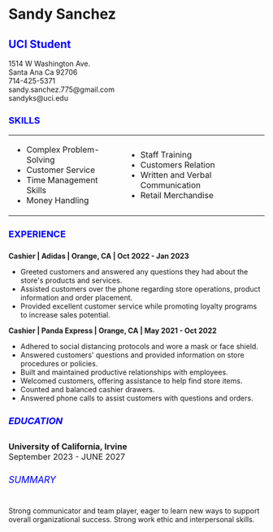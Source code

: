 
<html>
<head>


<h1>Sandy Sanchez</h1>
<h2 style="color:blue;">UCI Student</h2>
<p>1514 W Washington Ave.<br>Santa Ana Ca 92706<br>714-425-5371<br>sandy.sanchez.775@gmail.com<br>sandyks@uci.edu</p>


<h3 style="color:blue; font-size:18px;">SKILLS</h3>
           <table>
        <tr>
          <td>
            <ul>
                <li>Complex Problem-Solving</li>
    <li>Customer Service</li>
    <li>Time Management Skills</li>
    <li>Money Handling</li>
            </ul>
          </td>
          <td>
            <ul>
                <li>Staff Training</li>
    <li>Customers Relation</li>
    <li>Written and Verbal Communication</li>
    <li>Retail Merchandise</li>
            </ul>
          </td>
        </tr>
        </table> 
        
    
<h4 style="color:blue; font-size:18px;">EXPERIENCE</h4>
<p><b>Cashier | Adidas | Orange, CA | Oct 2022 - Jan 2023</b><p>
<ul>
	<li>Greeted customers and answered any questions they had about the store's products and services.</li>
    <li>Assisted customers over the phone regarding store operations, product information and order placement.</li>
    <li>Provided excellent customer service while promoting loyalty programs to increase sales potential.</li>
 </ul>
<p><b>Cashier | Panda Express | Orange, CA | May 2021 - Oct 2022</b><p>
<ul>
	<li>Adhered to social distancing protocols and wore a mask or face shield.
</li>
    <li>Answered customers' questions and provided information on store procedures or policies.</li>
    <li>Built and maintained productive relationships with employees.
</li>
	<li>Welcomed customers, offering assistance to help find store items.</li>
    <li>Counted and balanced cashier drawers.</li>
    <li>Answered phone calls to assist customers with questions and orders.</li>  
</ul>


<h5 style="color:blue; font-size:18px;">EDUCATION</h5>
<p style="font-size:16px;"><b>University of California, Irvine</b><br>September 2023 - JUNE 2027</p>
 
<h6 style="color:blue; font-size:18px;">SUMMARY</h6>
<p>Strong communicator and team player, eager to learn new ways to support overall organizational success. Strong work ethic and interpersonal skills.<p>

